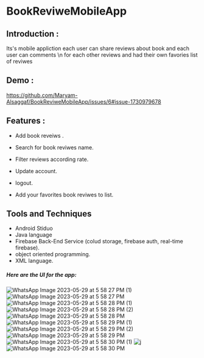 # BookReviweMobileApp
<h2>Introduction :</h2>

<h7>Its's mobile appliction each user can share reviews about book and each user can comments \n
  for each other reviews and had their own favories list of reviwes  </h7> 

<h2> Demo :</h2>

https://github.com/Maryam-Alsaggaf/BookReviweMobileApp/issues/6#issue-1730979678
<h2>Features :</h2>

- Add book reveiws .

- Search for book reviwes name. 

- Filter reviews according rate. 

- Update account.

- logout.

- Add your favorites book reviwes to list.


<h2>Tools and Techniques</h2>

- Android Stiduo 
- Java language
- Firebase Back-End Service (colud storage, firebase auth, real-time firebase).
- object oriented programming.
- XML language.



<h5>Here are the UI for the app: </h5>

![WhatsApp Image 2023-05-29 at 5 58 27 PM (1)](https://github.com/Maryam-Alsaggaf/BookReviweMobileApp/assets/105236306/6c498f97-d4a0-4b6b-8361-e8815f79ac60)
![WhatsApp Image 2023-05-29 at 5 58 27 PM](https://github.com/Maryam-Alsaggaf/BookReviweMobileApp/assets/105236306/e52e47b4-9b8b-47cb-b99a-4fb729845a54)
![WhatsApp Image 2023-05-29 at 5 58 28 PM (1)](https://github.com/Maryam-Alsaggaf/BookReviweMobileApp/assets/105236306/27c5e60e-c4f6-4684-ba41-ad8586b75e78)
![WhatsApp Image 2023-05-29 at 5 58 28 PM (2)](https://github.com/Maryam-Alsaggaf/BookReviweMobileApp/assets/105236306/98a6635f-f3f1-4434-bc99-0b6c9b29521a)
![WhatsApp Image 2023-05-29 at 5 58 28 PM](https://github.com/Maryam-Alsaggaf/BookReviweMobileApp/assets/105236306/4f8de20d-0369-413e-98e6-49c87ed7220a)
![WhatsApp Image 2023-05-29 at 5 58 29 PM (1)](https://github.com/Maryam-Alsaggaf/BookReviweMobileApp/assets/105236306/20648c6f-f9aa-4efd-bf42-2207729d0370)
![WhatsApp Image 2023-05-29 at 5 58 29 PM (2)](https://github.com/Maryam-Alsaggaf/BookReviweMobileApp/assets/105236306/5136cd7d-51d3-45f9-9433-bdd1de922aa7)
![WhatsApp Image 2023-05-29 at 5 58 29 PM](https://github.com/Maryam-Alsaggaf/BookReviweMobileApp/assets/105236306/3011f278-5471-4470-b105-6c9cb6877e9a)
![WhatsApp Image 2023-05-29 at 5 58 30 PM (1)](https://github.com/Maryam-Alsaggaf/BookReviweMobileApp/assets/105236306/02efcc1b-c148-440a-ac6e-9af49a73e61e)
![j](https://github.com/Maryam-Alsaggaf/BookReviweMobileApp/assets/105236306/ff9c012b-51ae-4f37-9bbe-b6cb649cbaad)
![WhatsApp Image 2023-05-29 at 5 58 30 PM](https://github.com/Maryam-Alsaggaf/BookReviweMobileApp/assets/105236306/5d88ff09-84d2-405f-a615-924a1cc15571)

